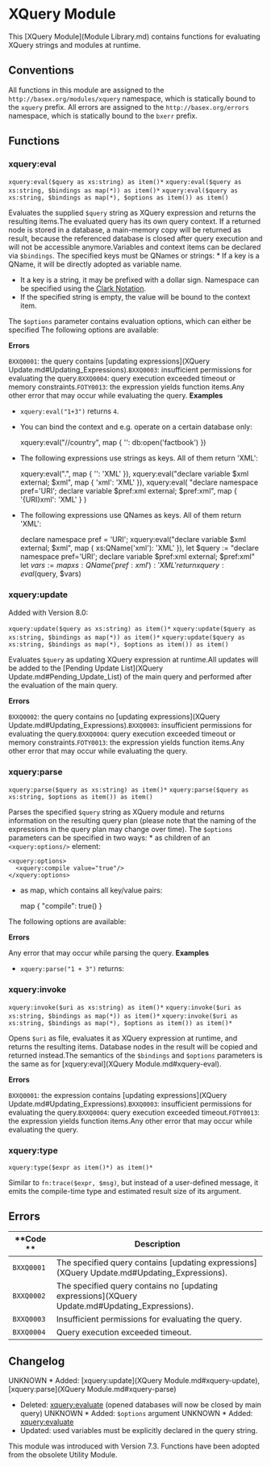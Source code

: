 
# XQuery Module
 


 
This [XQuery Module](Module Library.md) contains functions for evaluating XQuery strings and modules at runtime. 

 
## Conventions

All functions in this module are assigned to the `http://basex.org/modules/xquery` namespace, which is statically bound to the `xquery` prefix. All errors are assigned to the `http://basex.org/errors` namespace, which is statically bound to the `bxerr` prefix. 

 
## Functions

### xquery:eval

`xquery:eval($query as xs:string) as item()*`
`xquery:eval($query as xs:string, $bindings as map(*)) as item()*`
`xquery:eval($query as xs:string, $bindings as map(*), $options as item()) as item()`

Evaluates the supplied `$query` string as XQuery expression and returns the resulting items.The evaluated query has its own query context. If a returned node is stored in a database, a main-memory copy will be returned as result, because the referenced database is closed after query execution and will not be accessible anymore.Variables and context items can be declared via `$bindings`. The specified keys must be QNames or strings:  * If a key is a QName, it will be directly adopted as variable name. 
 * It a key is a string, it may be prefixed with a dollar sign. Namespace can be specified using the [Clark Notation](http://www.jclark.com/xml/xmlns.htm). 
 * If the specified string is empty, the value will be bound to the context item. 

 The `$options` parameter contains evaluation options, which can either be specified The following options are available: 

**Errors**

`BXXQ0001`: the query contains [updating expressions](XQuery Update.md#Updating_Expressions).`BXXQ0003`: insufficient permissions for evaluating the query.`BXXQ0004`: query execution exceeded timeout or memory constraints.`FOTY0013`: the expression yields function items.Any other error that may occur while evaluating the query. 
**Examples**

 * `xquery:eval("1+3")`  returns `4`. 
 * You can bind the context and e.g. operate on a certain database only: 

    xquery:eval("//country", map { '': db:open('factbook') })

 * The following expressions use strings as keys. All of them return 'XML': 

    xquery:eval(".", map { '': 'XML' }),
    xquery:eval("declare variable $xml external; $xml", map { 'xml': 'XML' }),
    xquery:eval(
      "declare namespace pref='URI';
       declare variable $pref:xml external;
       $pref:xml",
      map { '{URI}xml': 'XML' }
    )

 * The following expressions use QNames as keys. All of them return 'XML': 

    declare namespace pref = 'URI';
    xquery:eval("declare variable $xml external; $xml", map { xs:QName('xml'): 'XML' }),
    let $query := "declare namespace pref='URI';
                   declare variable $pref:xml external;
                   $pref:xml"
    let $vars := map { xs:QName('pref:xml'): 'XML' }
    return xquery:eval($query, $vars)



### xquery:update

Added with Version 8.0:


`xquery:update($query as xs:string) as item()*`
`xquery:update($query as xs:string, $bindings as map(*)) as item()*`
`xquery:update($query as xs:string, $bindings as map(*), $options as item()) as item()`

Evaluates `$query` as updating XQuery expression at runtime.All updates will be added to the [Pending Update List](XQuery Update.md#Pending_Update_List) of the main query and performed after the evaluation of the main query. 

**Errors**

`BXXQ0002`: the query contains no [updating expressions](XQuery Update.md#Updating_Expressions).`BXXQ0003`: insufficient permissions for evaluating the query.`BXXQ0004`: query execution exceeded timeout or memory constraints.`FOTY0013`: the expression yields function items.Any other error that may occur while evaluating the query. 

### xquery:parse

`xquery:parse($query as xs:string) as item()*`
`xquery:parse($query as xs:string, $options as item()) as item()`

Parses the specified `$query` string as XQuery module and returns information on the resulting query plan (please note that the naming of the expressions in the query plan may change over time). The `$options` parameters can be specified in two ways:  * as children of an `<xquery:options/>` element: 

    <xquery:options>
      <xquery:compile value="true"/>
    </xquery:options>

 * as map, which contains all key/value pairs: 

    map { "compile": true() }

 The following options are available: 

**Errors**

Any error that may occur while parsing the query. 
**Examples**

 * `xquery:parse("1 + 3")`  returns: 

    <MainModule updating="false">
      <QueryPlan compiled="false">
        <Arith op="+">
          <Int value="1" type="xs:integer"/>
          <Int value="3" type="xs:integer"/>
        </Arith>
      </QueryPlan>
    </MainModule>



### xquery:invoke

`xquery:invoke($uri as xs:string) as item()*`
`xquery:invoke($uri as xs:string, $bindings as map(*)) as item()*`
`xquery:invoke($uri as xs:string, $bindings as map(*), $options as item()) as item()*`

Opens `$uri` as file, evaluates it as XQuery expression at runtime, and returns the resulting items. Database nodes in the result will be copied and returned instead.The semantics of the `$bindings` and `$options` parameters is the same as for [xquery:eval](XQuery Module.md#xquery-eval). 

**Errors**

`BXXQ0001`: the expression contains [updating expressions](XQuery Update.md#Updating_Expressions).`BXXQ0003`: insufficient permissions for evaluating the query.`BXXQ0004`: query execution exceeded timeout.`FOTY0013`: the expression yields function items.Any other error that may occur while evaluating the query. 

### xquery:type

`xquery:type($expr as item()*) as item()*`

Similar to `fn:trace($expr, $msg)`, but instead of a user-defined message, it emits the compile-time type and estimated result size of its argument. 

 
## Errors

**Code ** | Description 
--------- | ------------
`BXXQ0001` | The specified query contains [updating expressions](XQuery Update.md#Updating_Expressions). 
`BXXQ0002` | The specified query contains no [updating expressions](XQuery Update.md#Updating_Expressions). 
`BXXQ0003` | Insufficient permissions for evaluating the query. 
`BXXQ0004` | Query execution exceeded timeout. 
 
## Changelog
UNKNOWN * Added: [xquery:update](XQuery Module.md#xquery-update), [xquery:parse](XQuery Module.md#xquery-parse)
 * Deleted: [xquery:evaluate](.md) (opened databases will now be closed by main query) 
UNKNOWN * Added: `$options` argument 
UNKNOWN * Added: [xquery:evaluate](.md)
 * Updated: used variables must be explicitly declared in the query string. 

This module was introduced with Version 7.3. Functions have been adopted from the obsolete Utility Module. 

